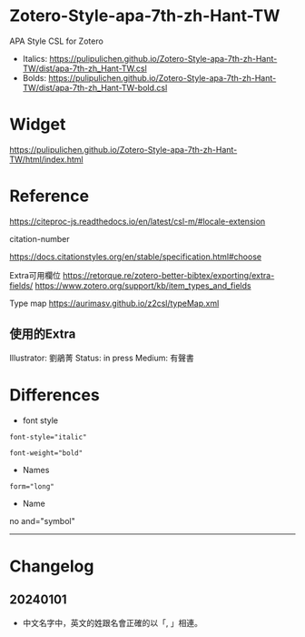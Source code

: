 # Zotero-Style-apa-7th-zh-Hant-TW
APA Style CSL for Zotero

- Italics: https://pulipulichen.github.io/Zotero-Style-apa-7th-zh-Hant-TW/dist/apa-7th-zh_Hant-TW.csl
- Bolds: https://pulipulichen.github.io/Zotero-Style-apa-7th-zh-Hant-TW/dist/apa-7th-zh_Hant-TW-bold.csl

# Widget

https://pulipulichen.github.io/Zotero-Style-apa-7th-zh-Hant-TW/html/index.html

# Reference

https://citeproc-js.readthedocs.io/en/latest/csl-m/#locale-extension

citation-number

https://docs.citationstyles.org/en/stable/specification.html#choose

Extra可用欄位
https://retorque.re/zotero-better-bibtex/exporting/extra-fields/
https://www.zotero.org/support/kb/item_types_and_fields

Type map
https://aurimasv.github.io/z2csl/typeMap.xml

## 使用的Extra

Illustrator: 劉鵑菁
Status: in press
Medium: 有聲書

# Differences

- font style

````
font-style="italic"
````

````
font-weight="bold"
````

- Names

````
form="long"
````

- Name

no and="symbol"

----

# Changelog

## 20240101 

- 中文名字中，英文的姓跟名會正確的以「, 」相連。
